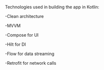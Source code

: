 Technologies used in building the app in Kotlin:

-Clean architecture

-MVVM

-Compose for UI

-Hilt for DI

-Flow for data streaming

-Retrofit for network calls
